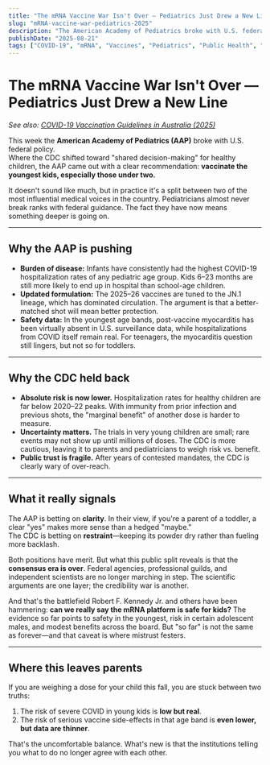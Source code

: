 ```yaml
---
title: "The mRNA Vaccine War Isn't Over — Pediatrics Just Drew a New Line"
slug: "mRNA-vaccine-war-pediatrics-2025"
description: "The American Academy of Pediatrics broke with U.S. federal guidance, recommending COVID-19 vaccination for the youngest children. Here's why — and why the CDC disagrees."
publishDate: "2025-08-21"
tags: ["COVID-19", "mRNA", "Vaccines", "Pediatrics", "Public Health", "Trust"]
---
```


# The mRNA Vaccine War Isn't Over — Pediatrics Just Drew a New Line

*See also: [COVID-19 Vaccination Guidelines in Australia (2025)](/posts/australia-covid-vaccine-guidelines-2025)*

This week the **American Academy of Pediatrics (AAP)** broke with U.S. federal policy.  
Where the CDC shifted toward "shared decision-making" for healthy children, the AAP came out with a clear recommendation: **vaccinate the youngest kids, especially those under two.**

It doesn't sound like much, but in practice it's a split between two of the most influential medical voices in the country. Pediatricians almost never break ranks with federal guidance. The fact they have now means something deeper is going on.

---

## Why the AAP is pushing

- **Burden of disease:** Infants have consistently had the highest COVID-19 hospitalization rates of any pediatric age group. Kids 6–23 months are still more likely to end up in hospital than school-age children.  
- **Updated formulation:** The 2025–26 vaccines are tuned to the JN.1 lineage, which has dominated circulation. The argument is that a better-matched shot will mean better protection.  
- **Safety data:** In the youngest age bands, post-vaccine myocarditis has been virtually absent in U.S. surveillance data, while hospitalizations from COVID itself remain real. For teenagers, the myocarditis question still lingers, but not so for toddlers.  

---

## Why the CDC held back

- **Absolute risk is now lower.** Hospitalization rates for healthy children are far below 2020–22 peaks. With immunity from prior infection and previous shots, the "marginal benefit" of another dose is harder to measure.  
- **Uncertainty matters.** The trials in very young children are small; rare events may not show up until millions of doses. The CDC is more cautious, leaving it to parents and pediatricians to weigh risk vs. benefit.  
- **Public trust is fragile.** After years of contested mandates, the CDC is clearly wary of over-reach.  

---

## What it really signals

The AAP is betting on **clarity**. In their view, if you're a parent of a toddler, a clear "yes" makes more sense than a hedged "maybe."  
The CDC is betting on **restraint**—keeping its powder dry rather than fueling more backlash.  

Both positions have merit. But what this public split reveals is that the **consensus era is over**. Federal agencies, professional guilds, and independent scientists are no longer marching in step. The scientific arguments are one layer; the credibility war is another.  

And that's the battlefield Robert F. Kennedy Jr. and others have been hammering: **can we really say the mRNA platform is safe for kids?** The evidence so far points to safety in the youngest, risk in certain adolescent males, and modest benefits across the board. But "so far" is not the same as forever—and that caveat is where mistrust festers.  

---

## Where this leaves parents

If you are weighing a dose for your child this fall, you are stuck between two truths:

1. The risk of severe COVID in young kids is **low but real**.  
2. The risk of serious vaccine side-effects in that age band is **even lower, but data are thinner**.  

That's the uncomfortable balance. What's new is that the institutions telling you what to do no longer agree with each other.
